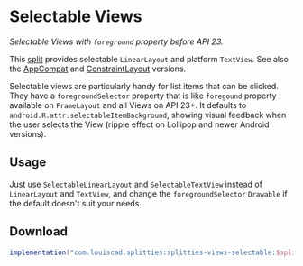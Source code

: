 # Selectable Views

*Selectable Views with `foreground` property before API 23.*

This [split](../../README.md#what-is-a-split "What is a split in Splitties?")
provides selectable `LinearLayout` and platform `TextView`. See also the
[AppCompat](../views-selectable-appcompat/README.md) and
[ConstraintLayout](../views-selectable-constraintlayout/README.md) versions.

Selectable views are particularly handy for list items that can be clicked.
They have a `foregroundSelector` property that is like `foregound` property
available on `FrameLayout` and all Views on API 23+. It defaults to
`android.R.attr.selectableItemBackground`, showing visual feedback when the
user selects the View (ripple effect on Lollipop and newer Android versions).

## Usage

Just use `SelectableLinearLayout` and `SelectableTextView` instead of
`LinearLayout` and `TextView`, and change the `foregroundSelector`
`Drawable` if the default doesn't suit your needs.

## Download

```groovy
implementation("com.louiscad.splitties:splitties-views-selectable:$splitties_version")
```

